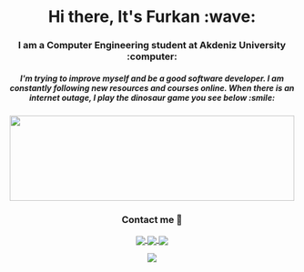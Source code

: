 <h1 align="center"> Hi there, It's Furkan :wave: </h1>

<h3 align="center"> I am a Computer Engineering student at Akdeniz University :computer: </h3>

<h5 align="center"> I'm trying to improve myself and be a good software developer. I am constantly following new resources and courses online. When there is an internet outage, I play the dinosaur game you see below :smile: </h5>
<p align="center"> 
  <img src="https://hackster.imgix.net/uploads/attachments/1097058/Dino_non-birthday_version-1.gif?auto=compress&gifq=35&w=680&h=510&fit=max" width="500" height="150" />
</p>

<h3 align="center"> Contact me 💬 </h3>

<p align="center">
<a href= "mailto:furkancantavukcu98@gmail.com">
<img align="center"  src="https://img.icons8.com/color/48/undefined/gmail-new.png" /> 
</a>
<a href= "https://www.instagram.com/furkancan.t/">
<img align="center"  src="https://img.icons8.com/fluency/48/undefined/instagram-new.png" /> 
</a>
<a href= "https://www.linkedin.com/in/furkancant/">
<img align="center" src="https://img.icons8.com/color/48/undefined/linkedin-circled--v1.png" /> 
</a>
</p>

<p align="center">
<img src="https://komarev.com/ghpvc/?username=furkan-can&label=Profile Views&color=grey" />
</p>

<!--

<h3 align="center"> I am interested in programming languages :point_down:  </h3>

<p align="center">
<img src="https://github-readme-stats.vercel.app/api/top-langs/?username=furkan-can&layout=compact" />
</p>

-----------------------------------------------------------------------------------------------------------------------

**furkan-can/furkan-can** is a ✨ _special_ ✨ repository because its `README.md` (this file) appears on your GitHub profile.

Here are some ideas to get you started:

- 🔭 I’m currently working on ...
- 🌱 I’m currently learning ...
- 👯 I’m looking to collaborate on ...
- 🤔 I’m looking for help with ...
- 💬 Ask me about ...
- 📫 How to reach me: ...
- 😄 Pronouns: ...
- ⚡ Fun fact: ...
-->
